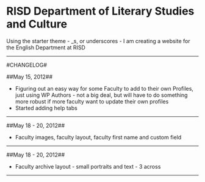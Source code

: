 RISD Department of Literary Studies and Culture
=============

Using the starter theme -  _s, or underscores - I am creating a website for the English Department at RISD

***

#CHANGELOG#

##May 15, 2012##

- Figuring out an easy way for some Faculty to add to their own Profiles, just using WP Authors - not a big deal, but will have to do something more robust if more faculty want to update their own profiles
- Started adding help tabs


***

##May 18 - 20, 2012##

- Faculty images, faculty layout, faculty first name and custom field

***  


##May 18 - 20, 2012##

- Faculty archive layout - small portraits and text - 3 across

***

